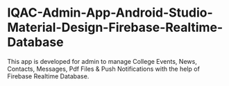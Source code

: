 # IQAC-Admin-App-Android-Studio-Material-Design-Firebase-Realtime-Database
This app is developed for admin to manage College Events, News, Contacts, Messages, Pdf Files &amp; Push Notifications with the help of Firebase Realtime Database.
